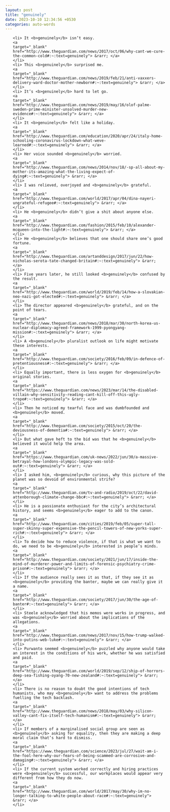 ```yaml
---
layout: post
title: "genuinely"
date: 2023-10-10 12:34:56 +0530
categories: auto-words
---
```

<ol>

    <li> It <b>genuinely</b> isn’t easy.
    <a 
    target="_blank" 
    href="http://www.theguardian.com/news/2017/oct/06/why-cant-we-cure-the-common-cold#:~:text=genuinely"> &rarr; </a>
    </li>
    <li> This <b>genuinely</b> surprised me.
    <a 
    target="_blank" 
    href="http://www.theguardian.com/news/2019/feb/21/anti-vaxxers-delivery-ward-doctor-mother-newborn#:~:text=genuinely"> &rarr; </a>
    </li>
    <li> It’s <b>genuinely</b> hard to let go.
    <a 
    target="_blank" 
    href="http://www.theguardian.com/news/2019/may/16/olof-palme-sweden-prime-minister-unsolved-murder-new-evidence#:~:text=genuinely"> &rarr; </a>
    </li>
    <li> It <b>genuinely</b> felt like a holiday.
    <a 
    target="_blank" 
    href="http://www.theguardian.com/education/2020/apr/24/italy-home-schooling-coronavirus-lockdown-what-weve-learned#:~:text=genuinely"> &rarr; </a>
    </li>
    <li> Her voice sounded <b>genuinely</b> worried.
    <a 
    target="_blank" 
    href="http://www.theguardian.com/news/2014/nov/18/-sp-all-about-my-mother-its-amazing-what-the-living-expect-of-dying#:~:text=genuinely"> &rarr; </a>
    </li>
    <li> I was relieved, overjoyed and <b>genuinely</b> grateful.
    <a 
    target="_blank" 
    href="http://www.theguardian.com/world/2017/apr/04/dina-nayeri-ungrateful-refugee#:~:text=genuinely"> &rarr; </a>
    </li>
    <li> He <b>genuinely</b> didn’t give a shit about anyone else.
    <a 
    target="_blank" 
    href="http://www.theguardian.com/fashion/2015/feb/10/alexander-mcqueen-into-the-light#:~:text=genuinely"> &rarr; </a>
    </li>
    <li> He <b>genuinely</b> believes that one should share one’s good fortune.
    <a 
    target="_blank" 
    href="http://www.theguardian.com/artanddesign/2017/jun/22/how-nicholas-serota-tate-changed-britain#:~:text=genuinely"> &rarr; </a>
    </li>
    <li> Five years later, he still looked <b>genuinely</b> confused by the result.
    <a 
    target="_blank" 
    href="http://www.theguardian.com/world/2019/feb/14/how-a-slovakian-neo-nazi-got-elected#:~:text=genuinely"> &rarr; </a>
    </li>
    <li> The director appeared <b>genuinely</b> grateful, and on the point of tears.
    <a 
    target="_blank" 
    href="http://www.theguardian.com/news/2018/mar/30/north-korea-us-nuclear-diplomacy-agreed-framework-1999-pyongyang-mission#:~:text=genuinely"> &rarr; </a>
    </li>
    <li> A <b>genuinely</b> pluralist outlook on life might motivate these interests.
    <a 
    target="_blank" 
    href="http://www.theguardian.com/society/2016/feb/09/in-defence-of-pretentiousness#:~:text=genuinely"> &rarr; </a>
    </li>
    <li> Equally important, there is less oxygen for <b>genuinely</b> original stories.
    <a 
    target="_blank" 
    href="https://www.theguardian.com/news/2023/mar/14/the-disabled-villain-why-sensitivity-reading-cant-kill-off-this-ugly-trope#:~:text=genuinely"> &rarr; </a>
    </li>
    <li> Then he noticed my tearful face and was dumbfounded and <b>genuinely</b> moved.
    <a 
    target="_blank" 
    href="http://www.theguardian.com/society/2015/oct/20/the-deviousness-of-dementia#:~:text=genuinely"> &rarr; </a>
    </li>
    <li> But what gave heft to the bid was that he <b>genuinely</b> believed it would help the area.
    <a 
    target="_blank" 
    href="https://www.theguardian.com/uk-news/2022/jun/30/a-massive-betrayal-how-londons-olympic-legacy-was-sold-out#:~:text=genuinely"> &rarr; </a>
    </li>
    <li> I asked him, <b>genuinely</b> curious, why this picture of the planet was so devoid of environmental strife?
    <a 
    target="_blank" 
    href="http://www.theguardian.com/tv-and-radio/2019/oct/22/david-attenborough-climate-change-bbc#:~:text=genuinely"> &rarr; </a>
    </li>
    <li> He is a passionate enthusiast for the city’s architectural history, and seems <b>genuinely</b> eager to add to the canon.
    <a 
    target="_blank" 
    href="http://www.theguardian.com/cities/2019/feb/05/super-tall-super-skinny-super-expensive-the-pencil-towers-of-new-yorks-super-rich#:~:text=genuinely"> &rarr; </a>
    </li>
    <li> To decide how to reduce violence, if that is what we want to do, we need to be <b>genuinely</b> interested in people’s minds.
    <a 
    target="_blank" 
    href="http://www.theguardian.com/society/2021/jun/17/inside-the-mind-of-murderer-power-and-limits-of-forensic-psychiatry-crime-prison#:~:text=genuinely"> &rarr; </a>
    </li>
    <li> If the audience really sees it as that, if they see it as <b>genuinely</b> providing the banter, maybe we can really give it a name.
    <a 
    target="_blank" 
    href="http://www.theguardian.com/society/2017/jun/30/the-age-of-banter#:~:text=genuinely"> &rarr; </a>
    </li>
    <li> Steele acknowledged that his memos were works in progress, and was <b>genuinely</b> worried about the implications of the allegations.
    <a 
    target="_blank" 
    href="http://www.theguardian.com/news/2017/nov/15/how-trump-walked-into-putins-web-luke#:~:text=genuinely"> &rarr; </a>
    </li>
    <li> Purwanto seemed <b>genuinely</b> puzzled why anyone would take an interest in the conditions of his work, whether he was satisfied and paid.
    <a 
    target="_blank" 
    href="http://www.theguardian.com/world/2019/sep/12/ship-of-horrors-deep-sea-fishing-oyang-70-new-zealand#:~:text=genuinely"> &rarr; </a>
    </li>
    <li> There is no reason to doubt the good intentions of tech humanists, who may <b>genuinely</b> want to address the problems fuelling the tech backlash.
    <a 
    target="_blank" 
    href="http://www.theguardian.com/news/2018/may/03/why-silicon-valley-cant-fix-itself-tech-humanism#:~:text=genuinely"> &rarr; </a>
    </li>
    <li> If members of a marginalised social group are seen as <b>genuinely</b> asking for equality, then they are making a deep moral claim that’s hard to dismiss.
    <a 
    target="_blank" 
    href="https://www.theguardian.com/science/2023/jul/27/wait-am-i-the-fool-here-why-our-fears-of-being-scammed-are-corrosive-and-damaging#:~:text=genuinely"> &rarr; </a>
    </li>
    <li> If the current system worked correctly and hiring practices were <b>genuinely</b> successful, our workplaces would appear very different from how they do now.
    <a 
    target="_blank" 
    href="http://www.theguardian.com/world/2017/may/30/why-im-no-longer-talking-to-white-people-about-race#:~:text=genuinely"> &rarr; </a>
    </li>